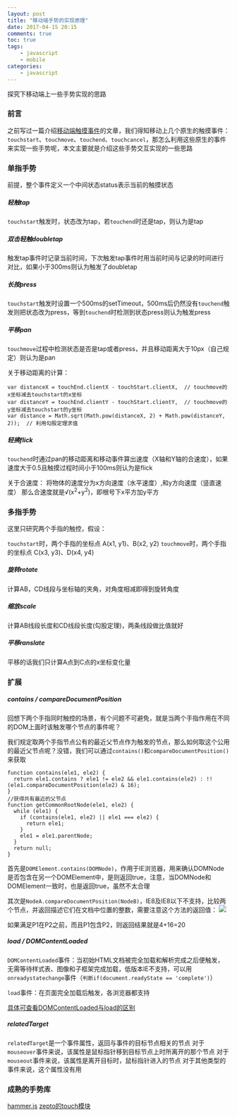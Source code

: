 ```yaml
---
layout: post
title: "移动端手势的实现原理"
date: 2017-04-15 20:15
comments: true
toc: true
tags: 
	- javascript
	- mobile
categories: 
	- javascript
---
```


探究下移动端上一些手势实现的思路

<!-- ![](/assets/blogImg/mobile-gesture.jpg) -->

<!-- more -->

### 前言

之前写过一篇介绍[移动端触摸事件](/2017/03/25/mobile-events/)的文章，我们得知移动上几个原生的触摸事件：``touchstart``、``touchmove``、``touchend``、``touchcancel``，那怎么利用这些原生的事件来实现一些手势呢，本文主要就是介绍这些手势交互实现的一些思路

### 单指手势

前提，整个事件定义一个中间状态status表示当前的触摸状态

##### 轻触tap

``touchstart``触发时，状态改为tap，若``touchend``时还是tap，则认为是tap

##### 双击轻触doubletap

触发tap事件时记录当前时间，下次触发tap事件时用当前时间与记录的时间进行对比，如果小于300ms则认为触发了doubletap

##### 长按press

``touchstart``触发时设置一个500ms的setTimeout，500ms后仍然没有``touchend``触发则把状态改为press，等到``touchend``时检测到状态press则认为触发press

##### 平移pan

``touchmove``过程中检测状态是否是tap或者press，并且移动距离大于10px（自己规定）则认为是pan

关于移动距离的计算：

```
var distanceX = touchEnd.clientX - touchStart.clientX,	// touchmove的x坐标减去touchstart的x坐标
var distanceY = touchEnd.clientY - touchStart.clientY,	// touchmove的y坐标减去touchstart的y坐标
var distance = Math.sqrt(Math.pow(distanceX, 2) + Math.pow(distanceY, 2));	// 利用勾股定理求值
```

##### 轻拂flick

``touchend``时通过pan的移动距离和移动事件算出速度（X轴和Y轴的合速度），如果速度大于0.5且触摸过程时间小于100ms则认为是flick

关于合速度：
将物体的速度分为x方向速度（水平速度）,和y方向速度（竖直速度）
那么合速度就是&radic;(x<sup>2</sup>+y<sup>2</sup>)，即根号下x平方加y平方

### 多指手势

这里只研究两个手指的触控，假设：

``touchstart``时，两个手指的坐标点 A(x1, y1)、B(x2, y2)
``touchmove``时，两个手指的坐标点  C(x3, y3)、D(x4, y4)

##### 旋转rotate

计算AB，CD线段与坐标轴的夹角，对角度相减即得到旋转角度

##### 缩放scale

计算AB线段长度和CD线段长度(勾股定理)，两条线段做比值就好

##### 平移ranslate

平移的话我们只计算A点到C点的x坐标变化量

### 扩展

##### contains / compareDocumentPosition

回想下两个手指同时触控的场景，有个问题不可避免，就是当两个手指作用在不同的DOM上面时该触发哪个节点的事件呢？

我们规定取两个手指节点公有的最近父节点作为触发的节点，那么如何取这个公用的最近父节点呢？没错，我们可以通过``contains()``和``compareDocumentPosition()``来获取

```
function contains(ele1, ele2) {
  return ele1.contains ? ele1 != ele2 && ele1.contains(ele2) : !!(ele1.compareDocumentPosition(ele2) & 16);
}
//获得共有最近的父节点
function getCommonRootNode(ele1, ele2) {
  while (ele1) {
    if (contains(ele1, ele2) || ele1 === ele2) {
      return ele1;
    }
    ele1 = ele1.parentNode;
  }
  return null;
}
```

首先是``DOMElement.contains(DOMNode)``，作用于IE浏览器，用来确认DOMNode是否包含在另一个DOMElement中，是则返回true，注意，当DOMNode和DOMElement一致时，也是返回true，虽然不太合理

其次是``NodeA.compareDocumentPosition(NodeB)``，IE8及IE8以下不支持，比较两个节点，并返回描述它们在文档中位置的整数，需要注意这个方法的返回值：
![](/assets/blogImg/mobile-gesture-1.jpg)

如果满足P1在P2之前，而且P1包含P2，则返回结果就是4+16=20

##### load / DOMContentLoaded

``DOMContentLoaded``事件：当初始HTML文档被完全加载和解析完成之后便触发，无需等待样式表、图像和子框架完成加载，低版本IE不支持，可以用``onreadystatechange``事件（``判断if(document.readyState == 'complete')``）

``load``事件：在页面完全加载后触发，各浏览器都支持

[具体可查看DOMContentLoaded与load的区别](http://www.cnblogs.com/caizhenbo/p/6679478.html)

##### relatedTarget

``relatedTarget``是一个事件属性，返回与事件的目标节点相关的节点
  对于``mouseover``事件来说，该属性是鼠标指针移到目标节点上时所离开的那个节点
  对于``mouseout``事件来说，该属性是离开目标时，鼠标指针进入的节点
  对于其他类型的事件来说，这个属性没有用

### 成熟的手势库
[hammer.js](http://hammerjs.github.io/)
[zepto的touch模块](https://github.com/madrobby/zepto/blob/master/src/touch.js#files)

